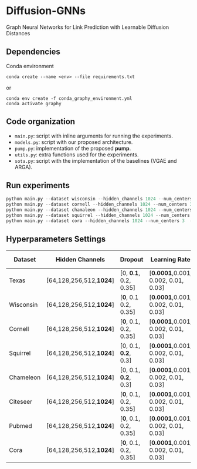 # Diffusion-GNNs
Graph Neural Networks for Link Prediction with Learnable Diffusion Distances
## Dependencies

Conda environment
```
conda create --name <env> --file requirements.txt
```

or

```
conda env create -f conda_graphy_environment.yml
conda activate graphy
```
## Code organization
* `main.py`: script with inline arguments for running the experiments.
* `models.py`: script with our proposed architecture.
* `pump.py`: implementation of the proposed **pump**.
* `utils.py`: extra functions used for the experiments.
* `sota.py`: script with the implementation of the baselines (VGAE and ARGA).
## Run experiments
```python
python main.py --dataset wisconsin --hidden_channels 1024 --num_centers 30  --epochs 200 --lr 0.00001
python main.py --dataset cornell --hidden_channels 1024 --num_centers 30  --epochs 100 --lr 0.0001  --dropout 0.15
python main.py --dataset chamaleon --hidden_channels 1024 --num_centers 5  --epochs 1000 --lr 0.0005  --dropout 0.15
python main.py --dataset squirrel --hidden_channels 1024 --num_centers 10  --epochs 1000 --lr 0.0001 --dropout 0
python main.py --dataset cora --hidden_channels 1024 --num_centers 3  --epochs 500 --lr 0.00001
```
## Hyperparameters Settings
| Dataset     | Hidden Channels           | Dropout                  | Learning Rate                         | Number of eigenfunctions |
|-------------|---------------------------|--------------------------|---------------------------------------|--------------------------|
| Texas       | [64,128,256,512,**1024**] | [0, **0.1**, 0.2, 0.35]  | [**0.0001**,0.001, 0.002, 0.01, 0.03] | [5,8,10,20,**30**]       |
| Wisconsin   | [64,128,256,512,**1024**] | [**0**, 0.1 0.2, 0.35]   | [**0.0001**,0.001, 0.002, 0.01, 0.03] | [5,8,10,20,**30**]       |
| Cornell     | [64,128,256,512,**1024**] | [**0**, 0.1, 0.2, 0.35]  | [**0.0001**,0.001, 0.002, 0.01, 0.03] | [5,8,10,**20**,30]       |
| Squirrel    | [64,128,256,512,**1024**] | [0, 0.1, **0.2**, 0.3]   | [**0.0001**,0.001, 0.002, 0.01, 0.03] | [5,8,**10**,30]          |
| Chameleon   | [64,128,256,512,**1024**] | [0, 0.1, **0.2**, 0.3]   | [**0.0001**,0.001, 0.002, 0.01, 0.03] | [5,8,**10**,30]          |
| Citeseer    | [64,128,256,512,**1024**] | [**0**, 0.1, 0.2, 0.35]  | [**0.0001**,0.001, 0.002, 0.01, 0.03] | [2,**3**,5,8,10]         |
| Pubmed      | [64,128,256,512,**1024**] | [**0**, 0.1, 0.2, 0.35]  | [**0.0001**,0.001, 0.002, 0.01, 0.03] | [2,**3**,5,8,10]         |
| Cora        | [64,128,256,512,**1024**] | [**0**, 0.1, 0.2, 0.35]  | [**0.0001**,0.001, 0.002, 0.01, 0.03] | [2,**3**,5,8,10]         |

